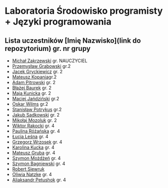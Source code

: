 # Laboratoria Środowisko programisty + Języki programowania

## Lista uczestników \[Imię Nazwisko\]\(link do repozytorium\) gr. nr grupy

- [Michał Zakrzewski](https://github.com/ZakrzewskiM30/SPJP2023-2024/) gr. NAUCZYCIEL
- [Przemysław Grabowski](https://github.com/PGrabows/ZadaniaProgramowanie2023-2024) gr.2
- [Jacek Gryckiewicz](https://github.com/FoRtY-5/studia) gr. 2
- [Mateusz Kopania](https://github.com/MateuszKopania/StudiaUG.git)gr.2
- [Adam Pitrowski](https://github.com/adamigz/studia) gr. 2
- [Błażej Baurek](https://github.com/bbadurekug/InfUGZadania) gr. 2
- [Maja Kunicka](https://github.com/mkunicka/informatyka23) gr. 2
- [Maciej Jańdziński](https://github.com/FajF3r/Laboratioria.git) gr.2
- [Oskar Wilms](https://github.com/oskarwilms1/ProjektyStudia) gr.2
- [Stanisław Potrykus](https://github.com/SPotrykus/C-Project) gr.2
- [Jakub Sadkowski](https://github.com/jakubsadkowski/jakub.git) gr. 2
- [Mikołaj Mozoluk](https://github.com/Jalokim2115/Jezyki-Programowania-2023-2024) gr. 2
- [Wiktor Rakocki](https://github.com/RakockiW/LabUG) gr. 4
- [Paulina Różańska](https://github.com/Pauroza0/Studia-zadania) gr. 4
- [Łucja Leśna](https://github.com/llesna/studia) gr. 4
- [Grzegorz Wrzosek](https://github.com/gwrzosek2/SPJP2023-2024) gr. 4
- [Karolina Kucka](https://github.com/kjkucka/laby_informatyka) gr. 4
- [Mateusz Gruba](https://github.com/tedooted/JPSP23-24) gr. 4
- [Szymon Możdżeń](https://github.com/smozdzen1/SPJP2023-2024) gr. 4
- [Szymon Bagniewski](https://github.com/SBagniewski/SPJP2023-2024.git) gr. 4
- [Robert Siewruk](https://github.com/rsgitt/SPJP2023-2024)
- [Oliwia Natzke](https://github.com/onatzke/studia) gr. 4
- [Aliaksandr Petushok](https://github.com/AliaksandrPetushok/laby_Informatyka) gr. 4